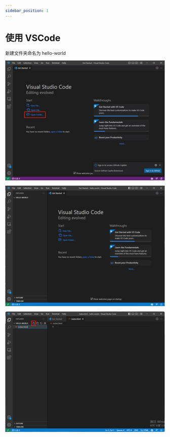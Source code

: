 ```yaml
---
sidebar_position: 1
---
```


# 使用 VSCode

新建文件夹命名为 hello-world

![打开文件夹](./open_folder.png)

![打开后](./opened.png)

![新建文件](./new_file.png)
